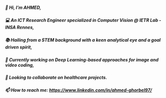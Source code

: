 ##### 👋 Hi, I’m AHMED,
##### 💻 An ICT Research Engineer specialized in Computer Vision @ IETR Lab - INSA Rennes,
##### 📚 Hailing from a STEM background with a keen analytical eye and a goal driven spirit, 
##### 🌱 Currently working on Deep Learning-based approaches for image and video coding,
##### 🤝 Looking to collaborate on healthcare projects.
##### 📫 How to reach me: https://www.linkedin.com/in/ahmed-ghorbel97/

